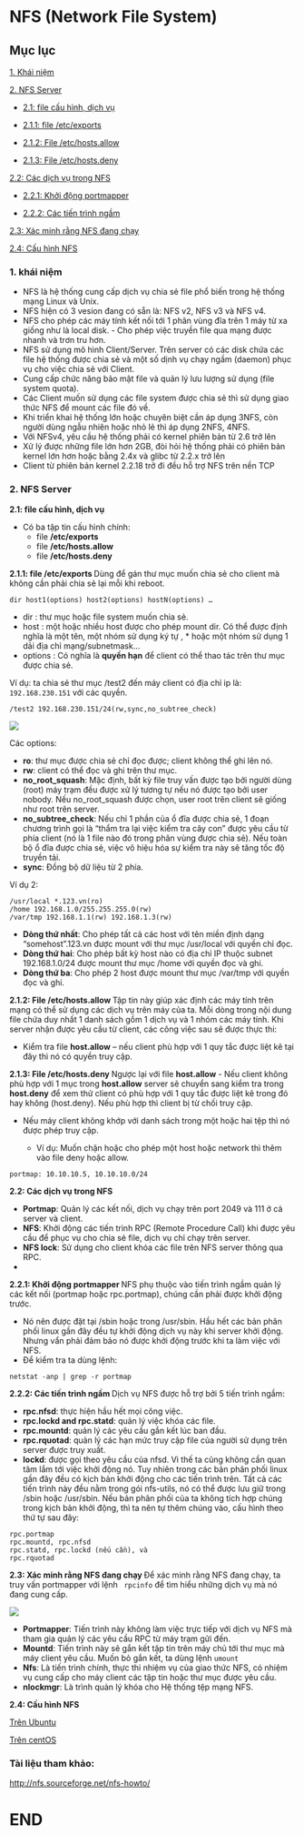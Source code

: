 # NFS (Network File System)
## Mục lục
[1. Khái niệm](#1)

[2. NFS Server](#2)

- [2.1: file cấu hình, dịch vụ](#2.1)

- [2.1.1: file /etc/exports](#2.1.1)

- [2.1.2: File /etc/hosts.allow](#2.1.2)

- [2.1.3: File /etc/hosts.deny](#2.1.3)

[2.2: Các dịch vụ trong NFS](#2.2)

- [2.2.1: Khởi động portmapper](#2.2.1)

- [2.2.2: Các tiến trình ngầm](#2.2.2)

[2.3: Xác minh rằng NFS đang chạy](#2.3)

[2.4: Cấu hình NFS](#2.4)
### <a name="1"> 1. khái niệm </a>

- NFS là hệ thống cung cấp dịch vụ chia sẻ file phổ biến trong hệ thống mạng Linux và Unix.
- NFS hiện có 3 vesion đang có sẵn là: NFS v2, NFS v3 và NFS v4.
- NFS cho phép các máy tính kết nối tới 1 phân vùng đĩa trên 1 máy từ xa giống như là local disk. - Cho phép việc truyền file qua mạng được nhanh và trơn tru hơn.
- NFS sử dụng mô hình Client/Server. Trên server có các disk chứa các file hệ thống được chia sẻ và một số dịnh vụ chạy ngầm (daemon) phục vụ cho việc chia sẻ với Client.
- Cung cấp chức năng bảo mật file và quản lý lưu lượng sử dụng (file system quota).
- Các Client muốn sử dụng các file system được chia sẻ thì sử dụng giao thức NFS để mount các file đó về.
- Khi triển khai hệ thống lớn hoặc chuyên biệt cần áp dụng 3NFS, còn người dùng ngẫu nhiên hoặc nhỏ lẻ thì áp dụng 2NFS, 4NFS.
- Với NFSv4, yêu cầu hệ thống phải có kernel phiên bản từ 2.6 trở lên
- Xử lý được những file lớn hơn 2GB, đòi hỏi hệ thống phải có phiên bản kernel lớn hơn hoặc bằng 2.4x và glibc từ 2.2.x trở lên
- Client từ phiên bản kernel 2.2.18 trở đi đều hỗ trợ NFS trên nền TCP

### <a name="2"> 2. NFS Server </a>
**<a name="2.1"> 2.1: file cấu hình, dịch vụ </a>**
- Có ba tập tin cấu hình chính:
  - file **/etc/exports**
  - file  **/etc/hosts.allow**
  - file **/etc/hosts.deny**

**<a name="2.1.1"> 2.1.1: file /etc/exports </a>**
Dùng để gán thư mục muốn chia sẻ cho client mà không cần phải chia sẻ lại mỗi khi reboot.
```
dir host1(options) host2(options) hostN(options) …
```
- dir : thư mục hoặc file system muốn chia sẻ.
- host : một hoặc nhiều host được cho phép mount dir. Có thể được định nghĩa là một tên, một nhóm sử dụng ký tự , * hoặc một nhóm sử dụng 1 dải địa chỉ mạng/subnetmask...
- options : Có nghĩa là **quyền hạn** để client có thể thao tác trên thư mục được chia sẻ.

Ví dụ: ta chia sẻ thư mục /test2 đến máy client có địa chỉ ip là: ``192.168.230.151`` với các quyền.
```
/test2 192.168.230.151/24(rw,sync,no_subtree_check)
```
![](https://scontent.fhan5-7.fna.fbcdn.net/v/t1.15752-9/66186604_2321683877915228_1366759091526959104_n.png?_nc_cat=103&_nc_oc=AQntxxfipf7m9A-qfznR4y2UgASoBaEqH3kiPApleRzKVLJIk2kY3LFyPFanPXyDTec&_nc_ht=scontent.fhan5-7.fna&oh=2a6eb98cea737f04b37f01989a0eb179&oe=5DBBB8F6)

Các options:
- **ro**: thư mục được chia sẻ chỉ đọc được; client không thể ghi lên nó.
- **rw**: client có thể đọc và ghi trên thư mục.
- **no_root_squash**: Mặc định, bất kỳ file truy vấn được tạo bởi người dùng (root) máy trạm đều được xử lý tương tự nếu nó được tạo bởi user nobody. Nếu no_root_squash được chọn, user root trên client sẽ giống như root trên server.
- **no_subtree_check**: Nếu chỉ 1 phần của ổ đĩa được chia sẻ, 1 đoạn chương trình gọi là “thẩm tra lại việc kiểm tra cây con” được yêu cầu từ phía client (nó là 1 file nào đó trong phân vùng được chia sẻ). Nếu toàn bộ ổ đĩa được chia sẻ, việc vô hiệu hóa sự kiểm tra này sẽ tăng tốc độ truyền tải.
- **sync**: Đồng bộ dữ liệu từ 2 phía.

Ví dụ 2:
```
/usr/local *.123.vn(ro) 
/home 192.168.1.0/255.255.255.0(rw) 
/var/tmp 192.168.1.1(rw) 192.168.1.3(rw)
```
- **Dòng thứ nhất**: Cho phép tất cả các host với tên miền định dạng “somehost”.123.vn được mount với thư mục /usr/local với quyền chỉ đọc.
- **Dòng thứ hai**: Cho phép bất kỳ host nào có địa chỉ IP thuộc subnet 192.168.1.0/24 được mount thư mục /home với quyền đọc và ghi.
- **Dòng thứ ba**: Cho phép 2 host được mount thư mục /var/tmp với quyền đọc và ghi.

**<a name="2.1.2"> 2.1.2: File /etc/hosts.allow </a>**
Tập tin này giúp xác định các máy tính trên mạng có thể sử dụng các dịch vụ trên máy của ta. Mỗi dòng trong nội dung file chứa duy nhất 1 danh sách gồm 1 dịch vụ và 1 nhóm các máy tính. Khi server nhận được yêu cầu từ client, các công việc sau sẽ được thực thi:

- Kiểm tra file **host.allow** – nếu client phù hợp với 1 quy tắc được liệt kê tại đây thì nó có quyền truy cập.

**<a name="2.1.3"> 2.1.3: File /etc/hosts.deny </a>**
Ngược lại với file **host.allow** - Nếu client không phù hợp với 1 mục trong **host.allow** server sẽ chuyển sang kiểm tra trong **host.deny** để xem thử client có phù hợp với 1 quy tắc được liệt kê trong đó hay không (host.deny). Nếu phù hợp thì client bị từ chối truy cập.
- Nếu máy client không khớp với danh sách trong một hoặc hai tệp thì nó được phép truy cập.

  - Ví dụ: Muốn chặn hoặc cho phép một host hoặc network thì thêm vào file deny hoặc allow.
```
portmap: 10.10.10.5, 10.10.10.0/24
```
**<a name="2.2"> 2.2: Các dịch vụ trong NFS </a>**

- **Portmap**: Quản lý các kết nối, dịch vụ chạy trên port 2049 và 111 ở cả server và client.
- **NFS**: Khởi động các tiến trình RPC (Remote Procedure Call) khi được yêu cầu để phục vụ cho chia sẻ file, dịch vụ chỉ chạy trên server.
- **NFS lock**: Sử dụng cho client khóa các file trên NFS server thông qua RPC.
- 
**<a name="2.2.1"> 2.2.1: Khởi động portmapper </a>**
NFS phụ thuộc vào tiến trình ngầm quản lý các kết nối (portmap hoặc rpc.portmap), chúng cần phải được khởi động trước.

- Nó nên được đặt tại /sbin hoặc trong /usr/sbin. Hầu hết các bản phân phối linux gần đây đều tự khởi động dịch vụ này khi server khởi động. Nhưng vẩn phải đảm bảo nó được khởi động trước khi ta làm việc với NFS.
- Để kiểm tra ta dùng lệnh:
```
netstat -anp | grep -r portmap
```

**<a name="2.2.2"> 2.2.2: Các tiến trình ngầm </a>**
Dịch vụ NFS được hỗ trợ bởi 5 tiến trình ngầm:

- **rpc.nfsd**: thực hiện hầu hết mọi công việc.
- **rpc.lockd and rpc.statd**: quản lý việc khóa các file.
- **rpc.mountd**: quản lý các yêu cầu gắn kết lúc ban đầu.
- **rpc.rquotad**: quản lý các hạn mức truy cập file của người sử dụng trên server được truy xuất.
- **lockd**: được gọi theo yêu cầu của nfsd. Vì thế ta cũng không cần quan tâm lắm tới việc khởi động nó.
Tuy nhiên trong các bản phân phối linux gần đây đều có kịch bản khởi động cho các tiến trình trên. Tất cả các tiến trình này đều nằm trong gói nfs-utils, nó có thể được lưu giữ trong /sbin hoặc /usr/sbin. Nếu bản phân phối của ta không tích hợp chúng trong kịch bản khởi động, thì ta nên tự thêm chúng vào, cấu hình theo thứ tự sau đây:
```
rpc.portmap
rpc.mountd, rpc.nfsd
rpc.statd, rpc.lockd (nếu cần), và
rpc.rquotad
```

**<a name="2.3"> 2.3: Xác minh rằng NFS đang chạy </a>**
Để xác minh rằng NFS đang chạy, ta truy vấn portmapper với lệnh `` rpcinfo`` để tìm hiểu những dịch vụ mà nó đang cung cấp.

![](https://scontent.fhan5-2.fna.fbcdn.net/v/t1.15752-9/65946969_332215867690086_2991044435006980096_n.png?_nc_cat=102&_nc_oc=AQk1r2-Q--6gJ6m0wp1hSdjGF0XZSjKBDJXO2ZugWlPWO_g2uNq8S9sypDBEeE0v7N8&_nc_ht=scontent.fhan5-2.fna&oh=96a239a5cd9dfa309e527fdfa568498d&oe=5DB54F44)

- **Portmapper**: Tiến trình này không làm việc trực tiếp với dịch vụ NFS mà tham gia quản lý các yêu cầu RPC từ máy trạm gửi đến.
- **Mountd**: Tiến trình này sẽ gắn kết tập tin trên máy chủ tới thư mục mà máy client yêu cầu. Muốn bỏ gắn kết, ta dùng lệnh ``umount``
- **Nfs**: Là tiến trình chính, thực thi nhiệm vụ của giao thức NFS, có nhiệm vụ cung cấp cho máy client các tập tin hoặc thư mục được yêu cầu.
- **nlockmgr**: Là trình quản lý khóa cho Hệ thống tệp mạng NFS.

**<a name="2.4"> 2.4: Cấu hình NFS </a>**

[Trên Ubuntu](https://github.com/letuananh19/thuctapsinh/blob/master/AnhTL/Linux/Ubuntu%20Server/lab/Configure%20NFS%20on%20Ubuntu%20Server.md)

[Trên centOS](https://github.com/letuananh19/thuctapsinh/blob/master/AnhTL/Linux/Concept/Docs/NFS%20on%20centOS.md)

### Tài liệu tham khảo:

http://nfs.sourceforge.net/nfs-howto/


# END
